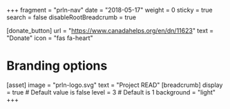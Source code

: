 +++
fragment = "prln-nav"
date = "2018-05-17"
weight = 0
sticky = true
search = false
disableRootBreadcrumb = true

[donate_button]
  url = "https://www.canadahelps.org/en/dn/11623"
  text = "Donate" 
  icon = "fas fa-heart" 

# Branding options
[asset]
  image = "prln-logo.svg"
  text = "Project READ"
[breadcrumb]
  display = true # Default value is false
  level = 3 # Default is 1
  background = "light"  
+++
